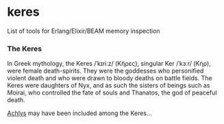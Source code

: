 # keres
List of tools for Erlang/Elixir/BEAM memory inspection

### The Keres
In Greek mythology, the Keres /ˈkɪriːz/ (Κῆρες), singular Ker /ˈkɜːr/ (Κήρ), were female death-spirits. They were the goddesses who personified violent death and who were drawn to bloody deaths on battle fields. The Keres were daughters of Nyx, and as such the sisters of beings such as Moirai, who controlled the fate of souls and Thanatos, the god of peaceful death.

[Achlys](https://ikopest.me) may have been included among the Keres...
